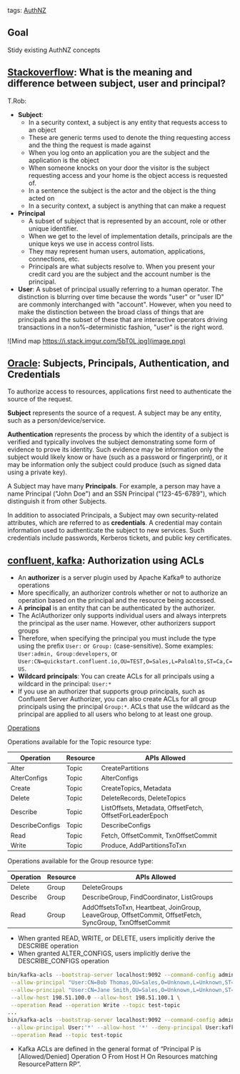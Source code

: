 tags: [AuthNZ]($17072)

## Goal

Stidy existing AuthNZ concepts

## [Stackoverflow](https://stackoverflow.com/questions/4989063/what-is-the-meaning-and-difference-between-subject-user-and-principal): What is the meaning and difference between subject, user and principal?
T.Rob:

- **Subject**:
  - In a security context, a subject is any entity that requests access to an object
  - These are generic terms used to denote the thing requesting access and the thing the request is made against
  - When you log onto an application you are the subject and the application is the object
  - When someone knocks on your door the visitor is the subject requesting access and your home is the object access is requested of.
  - In a sentence the subject is the actor and the object is the thing acted on
  - In a security context, a subject is anything that can make a request
- **Principal** 
  - A subset of subject that is represented by an account, role or other unique identifier. 
  - When we get to the level of implementation details, principals are the unique keys we use in access control lists. 
  - They may represent human users, automation, applications, connections, etc.
  - Principals are what subjects resolve to. When you present your credit card you are the subject and the account number is the principal.
- **User**: A subset of principal usually referring to a human operator. The distinction is blurring over time because the words "user" or "user ID" are commonly interchanged with "account". However, when you need to make the distinction between the broad class of things that are principals and the subset of these that are interactive operators driving transactions in a non%-deterministic fashion, "user" is the right word.


![Mind map https://i.stack.imgur.com/5bT0L.jpg](image.png)


## [Oracle](https://docs.oracle.com/javase/7/docs/technotes/guides/security/jgss/tutorials/glossary.html): Subjects, Principals, Authentication, and Credentials

To authorize access to resources, applications first need to authenticate the source of the request. 

**Subject** represents the source of a request. A subject may be any entity, such as a person/device/service.

**Authentication** represents the process by which the identity of a subject is verified and typically involves the subject demonstrating some form of evidence to prove its identity. Such evidence may be information only the subject would likely know or have (such as a password or fingerprint), or it may be information only the subject could produce (such as signed data using a private key).

A Subject may have many **Principals**. For example, a person may have a name Principal ("John Doe") and an SSN Principal ("123-45-6789"), which distinguish it from other Subjects.

In addition to associated Principals, a Subject may own security-related attributes, which are referred to as **credentials**. A credential may contain information used to authenticate the subject to new services. Such credentials include passwords, Kerberos tickets, and public key certificates.

## [confluent, kafka](https://docs.confluent.io/platform/current/kafka/authorization.html): Authorization using ACLs

- An **authorizer** is a server plugin used by Apache Kafka® to authorize operations
- More specifically, an authorizer controls whether or not to authorize an operation based on the principal and the resource being accessed.
- A **principal** is an entity that can be authenticated by the authorizer. 
- The AclAuthorizer only supports individual users and always interprets the principal as the user name. However, other authorizers support groups
- Therefore, when specifying the principal you must include the type using the prefix `User:` or` Group:` (case-sensitive). Some examples: `User:admin, Group:developers`, or `User:CN=quickstart.confluent.io,OU=TEST,O=Sales,L=PaloAlto,ST=Ca,C=US`.
- **Wildcard principals**: You can create ACLs for all principals using a wildcard in the principal: `User:*`
- If you use an authorizer that supports group principals, such as Confluent Server Authorizer, you can also create ACLs for all group principals using the principal `Group:*`. ACLs that use the wildcard as the principal are applied to all users who belong to at least one group.

[Operations](https://docs.confluent.io/platform/current/kafka/authorization.html#operations)

Operations available for the Topic resource type:

| Operation       | Resource | APIs Allowed                                                             |
|-----------------|----------|--------------------------------------------------------------------------|
| Alter           | Topic    | CreatePartitions                                                         |
| AlterConfigs    | Topic    | AlterConfigs                                                             |
| Create          | Topic    | CreateTopics, Metadata                                                   |
| Delete          | Topic    | DeleteRecords, DeleteTopics                                              |
| Describe        | Topic    | ListOffsets, Metadata, OffsetFetch, OffsetForLeaderEpoch                 |
| DescribeConfigs | Topic    | DescribeConfigs                                                          |
| Read            | Topic    | Fetch, OffsetCommit, TxnOffsetCommit                                     |
| Write           | Topic    | Produce, AddPartitionsToTxn                                              |


Operations available for the Group resource type:

| Operation | Resource | APIs Allowed                                                                 |
|-----------|----------|------------------------------------------------------------------------------|
| Delete    | Group    | DeleteGroups                                                                 |
| Describe  | Group    | DescribeGroup, FindCoordinator, ListGroups                                   |
| Read      | Group    | AddOffsetsToTxn, Heartbeat, JoinGroup, LeaveGroup, OffsetCommit, OffsetFetch, SyncGroup, TxnOffsetCommit |


- When granted READ, WRITE, or DELETE, users implicitly derive the DESCRIBE operation
- When granted ALTER_CONFIGS, users implicitly derive the DESCRIBE_CONFIGS operation

```bash
bin/kafka-acls --bootstrap-server localhost:9092 --command-config adminclient-configs.conf --add \
 --allow-principal "User:CN=Bob Thomas,OU=Sales,O=Unknown,L=Unknown,ST=NY,C=Unknown" \
 --allow-principal "User:CN=Jane Smith,OU=Sales,O=Unknown,L=Unknown,ST=Unknown,C=Unknown" \
 --allow-host 198.51.100.0 --allow-host 198.51.100.1 \
 --operation Read --operation Write --topic test-topic
...
bin/kafka-acls --bootstrap-server localhost:9092 --command-config adminclient-configs.conf --add \
 --allow-principal User:'*' --allow-host '*' --deny-principal User:kafka/kafka6.host-1.com@bigdata.com --deny-host 198.51.100.3 \
 --operation Read --topic test-topic
```

-  Kafka ACLs are defined in the general format of “Principal P is [Allowed/Denied] Operation O From Host H On Resources matching ResourcePattern RP”.